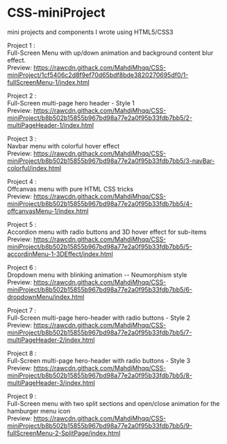 # CSS-miniProject
mini projects and components I wrote using HTML5/CSS3

Project 1 :<br />
Full-Screen Menu with up/down animation and background content blur effect.<br />
Preview: https://rawcdn.githack.com/MahdiMhqq/CSS-miniProject/1cf5406c2d8f9ef70d65bdf8bde3820270695df0/1-fullScreenMenu-1/index.html<br />

Project 2 : <br />
Full-Screen multi-page hero header - Style 1<br />
Preview: https://rawcdn.githack.com/MahdiMhqq/CSS-miniProject/b8b502b15855b967bd98a77e2a0f95b33fdb7bb5/2-multiPageHeader-1/index.html<br />

Project 3 :<br />
Navbar menu with colorful hover effect<br />
Preview: https://rawcdn.githack.com/MahdiMhqq/CSS-miniProject/b8b502b15855b967bd98a77e2a0f95b33fdb7bb5/3-navBar-colorful/index.html<br />

Project 4 :<br />
Offcanvas menu with pure HTML CSS tricks <br />
Preview: https://rawcdn.githack.com/MahdiMhqq/CSS-miniProject/b8b502b15855b967bd98a77e2a0f95b33fdb7bb5/4-offcanvasMenu-1/index.html<br />

Project 5 :<br />
Accordion menu with radio buttons and 3D hover effect for sub-items<br />
Preview: https://rawcdn.githack.com/MahdiMhqq/CSS-miniProject/b8b502b15855b967bd98a77e2a0f95b33fdb7bb5/5-accordinMenu-1-3DEffect/index.html<br />

Project 6 :<br />
Dropdown menu with blinking animation -- Neumorphism style<br />
Preview: https://rawcdn.githack.com/MahdiMhqq/CSS-miniProject/b8b502b15855b967bd98a77e2a0f95b33fdb7bb5/6-dropdownMenu/index.html<br />

Project 7 :<br />
Full-Screen multi-page hero-header with radio buttons - Style 2<br />
Preview: https://rawcdn.githack.com/MahdiMhqq/CSS-miniProject/b8b502b15855b967bd98a77e2a0f95b33fdb7bb5/7-multiPageHeader-2/index.html<br />

Project 8 : <br />
Full-Screen multi-page hero-header with radio buttons - Style 3<br />
Preview: https://rawcdn.githack.com/MahdiMhqq/CSS-miniProject/b8b502b15855b967bd98a77e2a0f95b33fdb7bb5/8-multiPageHeader-3/index.html<br />

Project 9 :<br />
Full-Screen menu with two split sections and open/close animation for the hamburger menu icon<br />
Preview: https://rawcdn.githack.com/MahdiMhqq/CSS-miniProject/b8b502b15855b967bd98a77e2a0f95b33fdb7bb5/9-fullScreenMenu-2-SplitPage/index.html<br />
